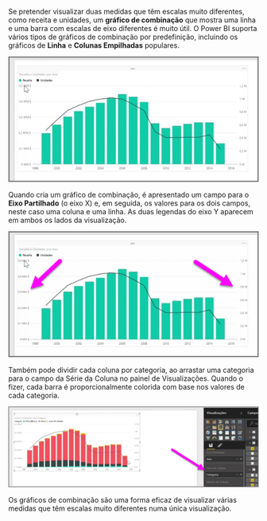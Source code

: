 Se pretender visualizar duas medidas que têm escalas muito diferentes, como receita e unidades, um **gráfico de combinação** que mostra uma linha e uma barra com escalas de eixo diferentes é muito útil. O Power BI suporta vários tipos de gráficos de combinação por predefinição, incluindo os gráficos de **Linha** e **Colunas Empilhadas** populares.

![](media/3-3-create-combination-charts/3-3_1.png)

Quando cria um gráfico de combinação, é apresentado um campo para o **Eixo Partilhado** (o eixo X) e, em seguida, os valores para os dois campos, neste caso uma coluna e uma linha. As duas legendas do eixo Y aparecem em ambos os lados da visualização.

![](media/3-3-create-combination-charts/3-3_2.png)

Também pode dividir cada coluna por categoria, ao arrastar uma categoria para o campo da Série da Coluna no painel de Visualizações. Quando o fizer, cada barra é proporcionalmente colorida com base nos valores de cada categoria.

![](media/3-3-create-combination-charts/3-3_3.png)

Os gráficos de combinação são uma forma eficaz de visualizar várias medidas que têm escalas muito diferentes numa única visualização.

